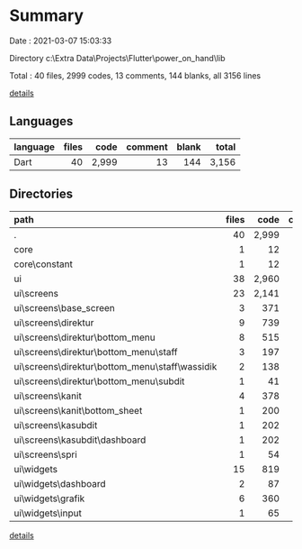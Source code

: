 # Summary

Date : 2021-03-07 15:03:33

Directory c:\Extra Data\Projects\Flutter\power_on_hand\lib

Total : 40 files,  2999 codes, 13 comments, 144 blanks, all 3156 lines

[details](details.md)

## Languages
| language | files | code | comment | blank | total |
| :--- | ---: | ---: | ---: | ---: | ---: |
| Dart | 40 | 2,999 | 13 | 144 | 3,156 |

## Directories
| path | files | code | comment | blank | total |
| :--- | ---: | ---: | ---: | ---: | ---: |
| . | 40 | 2,999 | 13 | 144 | 3,156 |
| core | 1 | 12 | 1 | 5 | 18 |
| core\constant | 1 | 12 | 1 | 5 | 18 |
| ui | 38 | 2,960 | 12 | 136 | 3,108 |
| ui\screens | 23 | 2,141 | 9 | 85 | 2,235 |
| ui\screens\base_screen | 3 | 371 | 7 | 9 | 387 |
| ui\screens\direktur | 9 | 739 | 0 | 36 | 775 |
| ui\screens\direktur\bottom_menu | 8 | 515 | 0 | 31 | 546 |
| ui\screens\direktur\bottom_menu\staff | 3 | 197 | 0 | 12 | 209 |
| ui\screens\direktur\bottom_menu\staff\wassidik | 2 | 138 | 0 | 10 | 148 |
| ui\screens\direktur\bottom_menu\subdit | 1 | 41 | 0 | 2 | 43 |
| ui\screens\kanit | 4 | 378 | 0 | 18 | 396 |
| ui\screens\kanit\bottom_sheet | 1 | 200 | 0 | 8 | 208 |
| ui\screens\kasubdit | 1 | 202 | 0 | 5 | 207 |
| ui\screens\kasubdit\dashboard | 1 | 202 | 0 | 5 | 207 |
| ui\screens\spri | 1 | 54 | 0 | 2 | 56 |
| ui\widgets | 15 | 819 | 3 | 51 | 873 |
| ui\widgets\dashboard | 2 | 87 | 0 | 7 | 94 |
| ui\widgets\grafik | 6 | 360 | 0 | 20 | 380 |
| ui\widgets\input | 1 | 65 | 0 | 4 | 69 |

[details](details.md)